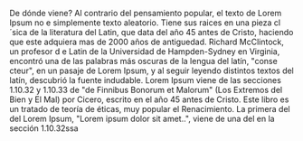 De dónde viene?
Al contrario del pensamiento popular, el texto de Lorem Ipsum no e
 simplemente texto aleatorio. Tiene sus raices en una pieza cl´sica de la 
 literatura del Latin, que data del
año 45 antes de Cristo, haciendo que este adquiera mas de 2000 años de antiguedad. Richard McClintock, un profesor d
e Latin de la Universidad de Hampden-Sydney en Virginia, encontró una de las palabras más oscuras de la lengua del latín, "conse
cteur",
en un pasaje de Lorem Ipsum, y al seguir leyendo distintos textos
del latín, descubrió la fuente indudable. Lorem Ipsum viene de las secciones 1.10.32 y 1.10.33 de "de Finnibus Bonorum et Malorum"
(Los Extremos del Bien y El Mal) por Cicero, escrito en el año 45 antes
de Cristo. Este libro es un tratado de teoría de éticas, muy popular 
 el Renacimiento. La primera del del Lorem Ipsum, "Lorem ipsum dolor sit amet..", viene de una del en la sección
 1.10.32ssa